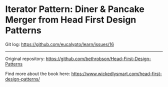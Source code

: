 # Iterator Pattern: Diner & Pancake Merger from Head First Design Patterns

Git log: https://github.com/eucalypto/learn/issues/16


---

Original repository:
https://github.com/bethrobson/Head-First-Design-Patterns

Find more about the book here: https://www.wickedlysmart.com/head-first-design-patterns/

